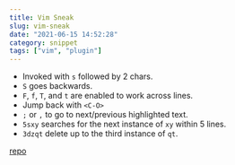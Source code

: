 ```yaml
---
title: Vim Sneak
slug: vim-sneak
date: "2021-06-15 14:52:28"
category: snippet
tags: ["vim", "plugin"]
---
```


- Invoked with `s` followed by 2 chars.
- `S` goes backwards.
- `F`, `f`, `T`, and `t` are enabled to work across lines.
- Jump back with `<C-O>`
- `;` or `,` to go to next/previous highlighted text.
- `5sxy` searches for the next instance of `xy` within 5 lines.
- `3dzqt` delete up to the third instance of `qt`.

[repo](https://github.com/justinmk/vim-sneak)
